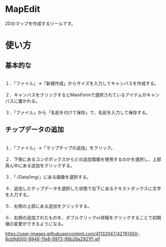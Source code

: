 # MapEdit

2Dのマップを作成するツールです。

# 使い方

## 基本的な

<br>１．「ファイル」→「新規作成」からサイズを入力してキャンバスを作成する。</br>
<br>２．キャンバスをクリックするとMainFormで選択されているアイテムがキャンバスに置かれる。</br>
<br>３．「ファイル」から「名前を付けて保存」で、名前を入力して保存する。</br>

## チップデータの追加

<br>１．「ファイル」→「マップチップの追加」をクリック。</br>
<br>２．下側にあるコンボボックスからどの追加情報を使用するのかを選択し、上部真ん中にある追加をクリックする。</br>
<br>３．「./Data/Img/」にある画像を選択する。</br>
<br>４．追加したチップデータを選択した状態で右下にあるテキストボックスに文字を入力する。</br>
<br>５．右側の上部にある追加をクリックする。</br>
<br>６．右側の追加されたものを、ダブルクリックor詳細をクリックすることで初期値の変更ができるようになる。

https://user-images.githubusercontent.com/41132047/42761450-8cb9d000-8948-11e8-9973-99b26a2921f1.gif
